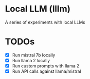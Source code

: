# Local LLM (lllm)

A series of experiments with local LLMs

# TODOs

- [x] Run mistral 7b locally
- [x] Run llama 2 locally
- [x] Run custom prompts with llama 2
- [x] Run API calls against llama/mistral
